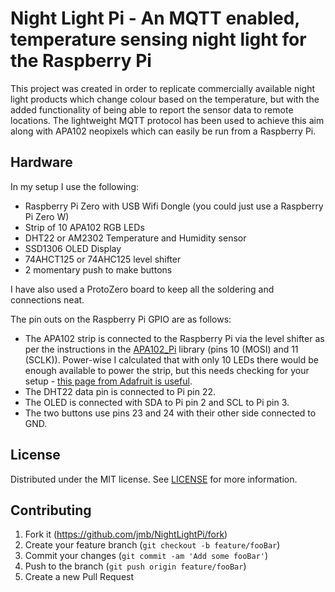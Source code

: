 # Night Light Pi - An MQTT enabled, temperature sensing night light for the Raspberry Pi

This project was created in order to replicate commercially available night light products which change colour based on the temperature, but with the added functionality of being able to report the sensor data to remote locations. The lightweight MQTT protocol has been used to achieve this aim along with APA102 neopixels which can easily be run from a Raspberry Pi.

## Hardware

In my setup I use the following:
* Raspberry Pi Zero with USB Wifi Dongle (you could just use a Raspberry Pi Zero W)
* Strip of 10 APA102 RGB LEDs
* DHT22 or AM2302 Temperature and Humidity sensor
* SSD1306 OLED Display
* 74AHCT125 or 74AHC125 level shifter
* 2 momentary push to make buttons

I have also used a ProtoZero board to keep all the soldering and connections neat.

The pin outs on the Raspberry Pi GPIO are as follows:
* The APA102 strip is connected to the Raspberry Pi via the level shifter as per the instructions in the [APA102_Pi](https://github.com/tinue/APA102_Pi) library (pins 10 (MOSI) and 11 (SCLK)). Power-wise I calculated that with only 10 LEDs there would be enough available to power the strip, but this needs checking for your setup - [this page from Adafruit is useful](https://learn.adafruit.com/adafruit-neopixel-uberguide/power).
* The DHT22 data pin is connected to Pi pin 22.
* The OLED is connected with SDA to Pi pin 2 and SCL to Pi pin 3.
* The two buttons use pins 23 and 24 with their other side connected to GND.


## License

Distributed under the MIT license. See [LICENSE](LICENSE) for more information.

## Contributing

1. Fork it (<https://github.com/jmb/NightLightPi/fork>)
2. Create your feature branch (`git checkout -b feature/fooBar`)
3. Commit your changes (`git commit -am 'Add some fooBar'`)
4. Push to the branch (`git push origin feature/fooBar`)
5. Create a new Pull Request
